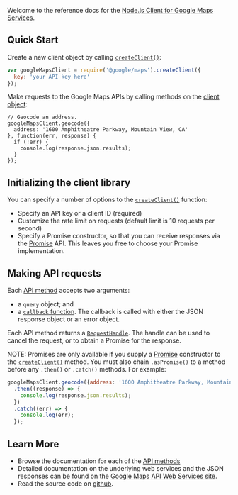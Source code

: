 Welcome to the reference docs for the [Node.js Client for Google Maps
Services](https://github.com/googlemaps/google-maps-services-js).


Quick Start
-----------

Create a new client object by calling
[`createClient()`](module-@google_maps.html#.createClient):

```js
var googleMapsClient = require('@google/maps').createClient({
  key: 'your API key here'
});
```

Make requests to the Google Maps APIs by calling methods on the
[client object](GoogleMapsClient.html):

```
// Geocode an address.
googleMapsClient.geocode({
  address: '1600 Amphitheatre Parkway, Mountain View, CA'
}, function(err, response) {
  if (!err) {
    console.log(response.json.results);
  }
});
```


Initializing the client library
-------------------------------

You can specify a number of options to the
[`createClient()`](module-@google_maps.html#.createClient)
function:
* Specify an API key or a client ID (required)
* Customize the rate limit on requests (default limit is 10 requests per second)
* Specify a Promise constructor, so that you can receive responses via the
  [Promise](https://developer.mozilla.org/en-US/docs/Web/JavaScript/Reference/Global_Objects/Promise)
  API. This leaves you free to choose your Promise implementation.


Making API requests
-------------------

Each [API method](GoogleMapsClient.html) accepts two arguments:
* a `query` object; and
* a [`callback` function](ResponseCallback.html). The callback is called
  with either the JSON response object or an error object.

Each API method returns a [`RequestHandle`](RequestHandle.html). The handle can
be used to cancel the request, or to obtain a Promise for the response.

NOTE: Promises are only available if you supply a
[Promise](https://developer.mozilla.org/en-US/docs/Web/JavaScript/Reference/Global_Objects/Promise)
constructor to the [`createClient()`](module-@google_maps.html#.createClient) method. You must also chain `.asPromise()` to a method before any `.then()` or `.catch()` methods.
For example: 
```js
googleMapsClient.geocode({address: '1600 Amphitheatre Parkway, Mountain View, CA'}).asPromise()
  .then((response) => {
    console.log(response.json.results);
  })
  .catch((err) => {
    console.log(err);
  });
 ```


Learn More
----------

* Browse the documentation for each of the
  [API methods](GoogleMapsClient.html)
* Detailed documentation on the underlying web services and the JSON responses can be found on the
  [Google Maps API Web Services site](https://developers.google.com/maps/documentation/webservices/).
* Read the source code on
  [github](https://github.com/googlemaps/google-maps-services-js).
